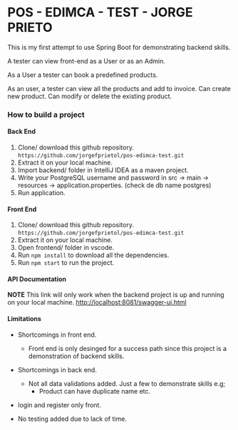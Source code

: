 # POS - EDIMCA - TEST - JORGE PRIETO

This is my first attempt to use Spring Boot for demonstrating backend skills.

A tester can view front-end as a User or as an Admin.

As a User a tester can book a predefined products.

As an user, a tester can view all the products and add to invoice. Can create new product. Can modify or delete the existing product.

### How to build a project

#### Back End
1.	Clone/ download this github repository. `https://github.com/jorgefprietol/pos-edimca-test.git`
2. Extract it on your local machine.
3. Import backend/ folder in IntelliJ IDEA as a maven project.
4. Write your PostgreSQL username and password in src -> main -> resources -> application.properties. (check de db name postgres)
5. Run application.

#### Front End
1. Clone/ download this github repository. `https://github.com/jorgefprietol/pos-edimca-test.git`
2. Extract it on your local machine.
3. Open frontend/ folder in vscode.
4. Run `npm install` to download all the dependencies.
5. Run `npm start` to run the project.

#### API Documentation
**NOTE** This link will only work when the backend project is up and running on your local machine.
<http://localhost:8081/swagger-ui.html>

#### Limitations
* Shortcomings in front end.<br/>
  * Front end is only desinged for a success path since this project is a demonstration of backend skills.<br/>
  
* Shortcomings in back end.<br/>
  * Not all data validations added. Just a few to demonstrate skills e.g;<br/>
    * Product can have duplicate name etc.<br/>

* login and register only front.
    
* No testing added due to lack of time.
